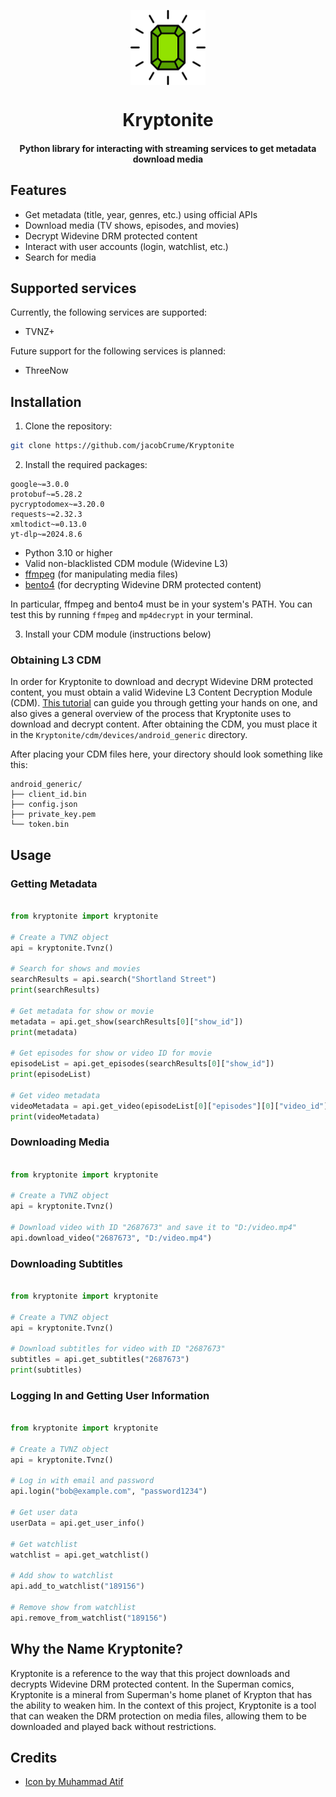 <p align="center">
    <img src="docs/images/icon.png" alt="drawing" width="120" align="center"/>
</p>

<h1 align="center">
Kryptonite
</h1>

<h4 align="center">
Python library for interacting with streaming services to get metadata download media
</h4>

## Features

- Get metadata (title, year, genres, etc.) using official APIs
- Download media (TV shows, episodes, and movies)
- Decrypt Widevine DRM protected content
- Interact with user accounts (login, watchlist, etc.)
- Search for media

## Supported services

Currently, the following services are supported:

- TVNZ+

Future support for the following services is planned:

- ThreeNow

## Installation

1. Clone the repository:

```bash
git clone https://github.com/jacobCrume/Kryptonite
```

2. Install the required packages:

```requirements
google~=3.0.0
protobuf~=5.28.2
pycryptodomex~=3.20.0
requests~=2.32.3
xmltodict~=0.13.0
yt-dlp~=2024.8.6
```

- Python 3.10 or higher
- Valid non-blacklisted CDM module (Widevine L3)
- [ffmpeg](https://www.ffmpeg.org/download.html) (for manipulating media files)
- [bento4](https://www.bento4.com/downloads/) (for decrypting Widevine DRM protected content)

In particular, ffmpeg and bento4 must be in your system's PATH. You can test this by running `ffmpeg` and `mp4decrypt` in your terminal.

3. Install your CDM module (instructions below)

### Obtaining L3 CDM

In order for Kryptonite to download and decrypt Widevine DRM protected content, you must obtain a valid Widevine L3 Content Decryption Module (CDM). [This tutorial](https://www.ismailzai.com/blog/picking-the-widevine-locks) can guide you through getting your hands on one, and also gives a general overview of the process that Kryptonite uses to download and decrypt content. After obtaining the CDM, you must place it in the `Kryptonite/cdm/devices/android_generic` directory.

After placing your CDM files here, your directory should look something like this:

```
android_generic/
├── client_id.bin
├── config.json
├── private_key.pem
└── token.bin
```

## Usage

### Getting Metadata

```python

from kryptonite import kryptonite

# Create a TVNZ object
api = kryptonite.Tvnz()

# Search for shows and movies
searchResults = api.search("Shortland Street")
print(searchResults)

# Get metadata for show or movie
metadata = api.get_show(searchResults[0]["show_id"])
print(metadata)

# Get episodes for show or video ID for movie
episodeList = api.get_episodes(searchResults[0]["show_id"])
print(episodeList)

# Get video metadata
videoMetadata = api.get_video(episodeList[0]["episodes"][0]["video_id"])
print(videoMetadata)
```

### Downloading Media

```python

from kryptonite import kryptonite

# Create a TVNZ object
api = kryptonite.Tvnz()

# Download video with ID "2687673" and save it to "D:/video.mp4"
api.download_video("2687673", "D:/video.mp4")
```

### Downloading Subtitles

```python

from kryptonite import kryptonite

# Create a TVNZ object
api = kryptonite.Tvnz()

# Download subtitles for video with ID "2687673"
subtitles = api.get_subtitles("2687673")
print(subtitles)
```

### Logging In and Getting User Information

```python

from kryptonite import kryptonite

# Create a TVNZ object
api = kryptonite.Tvnz()

# Log in with email and password
api.login("bob@example.com", "password1234")

# Get user data
userData = api.get_user_info()

# Get watchlist
watchlist = api.get_watchlist()

# Add show to watchlist
api.add_to_watchlist("189156")

# Remove show from watchlist
api.remove_from_watchlist("189156")
```

## Why the Name Kryptonite?

Kryptonite is a reference to the way that this project downloads and decrypts Widevine DRM protected content. In the Superman comics, Kryptonite is a mineral from Superman's home planet of Krypton that has the ability to weaken him. In the context of this project, Kryptonite is a tool that can weaken the DRM protection on media files, allowing them to be downloaded and played back without restrictions.

## Credits

- <a href="https://www.freepik.com/icon/gemstone_12741643#fromView=search&page=1&position=70&uuid=77cdad4e-e99a-4e2d-b4a4-d0088461d3bc">Icon by Muhammad Atif</a>

